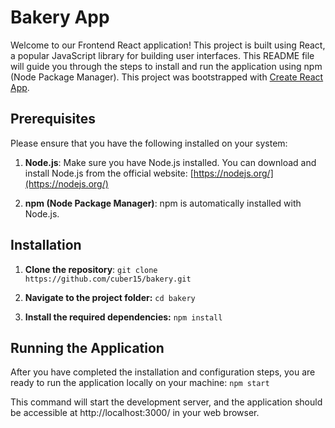 # Bakery App
Welcome to our Frontend React application! This project is built using React, a popular JavaScript library for building user interfaces. This README file will guide you through the steps to install and run the application using npm (Node Package Manager).
This project was bootstrapped with [Create React App](https://github.com/facebook/create-react-app).

## Prerequisites
Please ensure that you have the following installed on your system:
1. **Node.js**: Make sure you have Node.js installed. You can download and install Node.js from the official website: [https://nodejs.org/](https://nodejs.org/)

2. **npm (Node Package Manager)**: npm is automatically installed with Node.js.

## Installation

1. **Clone the repository**: 
`git clone https://github.com/cuber15/bakery.git `

2. **Navigate to the project folder:**
`cd bakery`

3. **Install the required dependencies:**
`npm install`

## Running the Application
After you have completed the installation and configuration steps, you are ready to run the application locally on your machine:
`npm start`

This command will start the development server, and the application should be accessible at http://localhost:3000/ in your web browser.
 